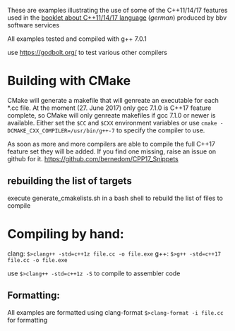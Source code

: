 These are examples illustrating the use of some of the C++11/14/17 features used in the [booklet about C++11/14/17 language](https://www.bbv.ch/de/index.php/?option=com_content&view=article&id=186&Itemid=361#c-11-14-sprach-und-standard-library-erweiterungen) (*german*) produced by bbv software services


All examples tested and compiled with g++ 7.0.1 

use  https://godbolt.org/ to test various other compilers


# Building with CMake
CMake will generate a makefile that will genreate an executable for each *.cc file. At the moment (27. June 2017) only gcc 7.1.0 is C++17 feature complete, so CMake will only genreate makefiles if gcc 7.1.0 or newer is available. 
Either set the `$CC` and `$CXX` environment variables or use `cmake -DCMAKE_CXX_COMPILER=/usr/bin/g++-7` to specify the compiler to use.

As soon as more and more compilers are able to compile the full C++17 feature set they will be added.
If you find one missing, raise an issue on github for it. https://github.com/bernedom/CPP17_Snippets

## rebuilding the list of targets 
execute generate_cmakelists.sh in a bash shell to rebuild the list of files to compile 


# Compiling by hand:
clang: `$>clang++ -std=c++1z file.cc -o file.exe`
g++: `$>g++ -std=c++17 file.cc -o file.exe`

use `$>clang++ -std=c++1z -S` to compile to assembler code

## Formatting:
All examples are formatted using clang-format
`$>clang-format -i file.cc` for formatting


